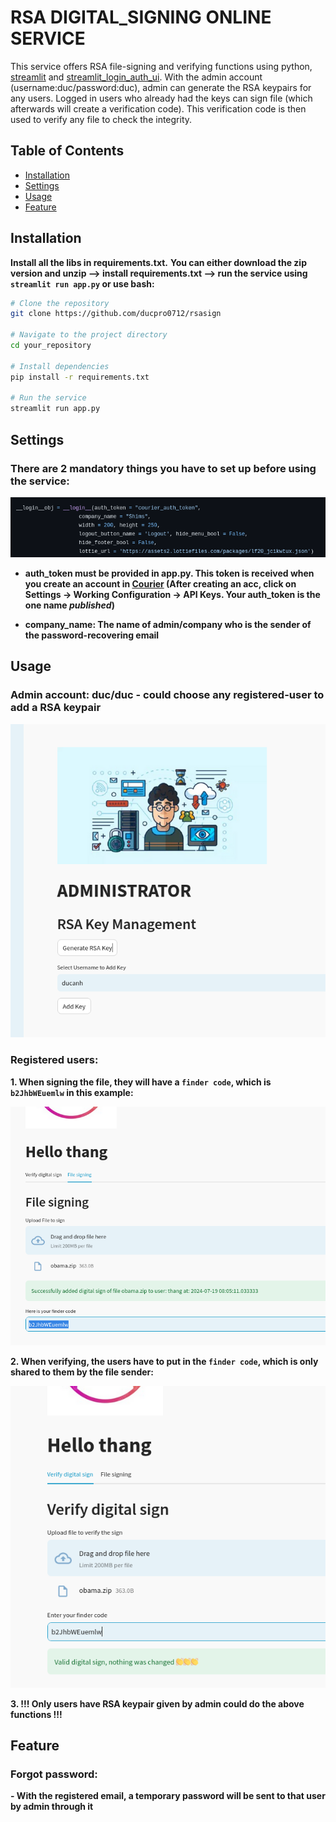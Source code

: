 # RSA DIGITAL_SIGNING ONLINE SERVICE

This service offers RSA file-signing and verifying functions using python, [streamlit](https://docs.streamlit.io/get-started/installation) and [streamlit_login_auth_ui](https://github.com/GauriSP10/streamlit_login_auth_ui).
With the admin account (username:duc/password:duc), admin can generate the RSA keypairs for any users.
Logged in users who already had the keys can sign file (which afterwards will create a verification code). This verification code is then used to verify
any file to check the integrity.

## Table of Contents

- [Installation](#installation)
- [Settings](#Settings)
- [Usage](#usage)
- [Feature](#Feature)


## Installation

**Install all the libs in requirements.txt.**
**You can either download the zip version and unzip --> install requirements.txt --> run the service using `streamlit run app.py` or use bash:**

```bash
# Clone the repository
git clone https://github.com/ducpro0712/rsasign

# Navigate to the project directory
cd your_repository

# Install dependencies
pip install -r requirements.txt

# Run the service
streamlit run app.py
```
## Settings

### There are 2 mandatory things you have to set up before using the service:

![alt text](./assets/image3.png)

- **auth_token must be provided in app.py. This token is received when you create an account in [Courier](https://www.courier.com/email-api/) (After creating an acc, click on Settings -> Working Configuration -> API Keys. Your auth_token is the one name *published*)**

- **company_name: The name of admin/company who is the sender of the password-recovering email**


## Usage

### Admin account: duc/duc - could choose any registered-user to add a RSA keypair

![alt text](./assets/image.png)

### Registered users:

**1.  When signing the file, they will have a `finder code`, which is `b2JhbWEuemlw` in this example:**

![alt text](./assets/image1.png)

**2.  When verifying, the users have to put in the `finder code`, which is only shared to them by the file sender:**

![alt text](./assets/image2.png)

**3. !!! Only users have RSA keypair given by admin could do the above functions !!!**


## Feature
### Forgot password:
**- With the registered email, a temporary password will be sent to that user by admin through it**

